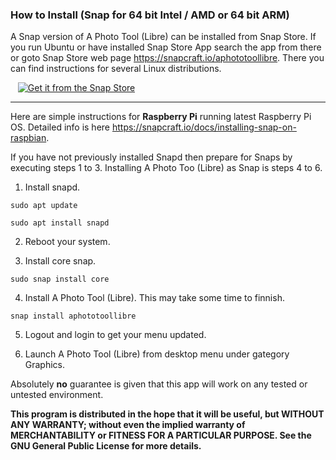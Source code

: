 ### How to Install (Snap for 64 bit Intel / AMD or 64 bit ARM)

A Snap version of A Photo Tool (Libre) can be installed from Snap Store. 
If you run Ubuntu or have installed Snap Store App search the app from there or goto Snap Store web page https://snapcraft.io/aphototoollibre.
There you can find instructions for several Linux distributions.


&nbsp;&nbsp; [![Get it from the Snap Store](https://snapcraft.io/static/images/badges/en/snap-store-white.svg)](https://snapcraft.io/aphototoollibre)


***


Here are simple instructions for **Raspberry Pi** running latest Raspberry Pi OS. 
Detailed info is here https://snapcraft.io/docs/installing-snap-on-raspbian.

If you have not previously installed Snapd then prepare for Snaps by executing steps 1 to 3. Installing A Photo Too (Libre) as Snap is steps 4 to 6.

1. Install snapd.
```
sudo apt update
```
```
sudo apt install snapd
```

2. Reboot your system.

3. Install core snap.
```
sudo snap install core
```

4. Install A Photo Tool (Libre). This may take some time to finnish.
```
snap install aphototoollibre
```

5. Logout and login to get your menu updated.

6. Launch A Photo Tool (Libre) from desktop menu under gategory Graphics.




Absolutely **no** guarantee is given that this app will work on any tested or untested environment.

**This program is distributed in the hope that it will be useful, but WITHOUT ANY WARRANTY; without even the implied warranty of
MERCHANTABILITY or FITNESS FOR A PARTICULAR PURPOSE. See the GNU General Public License for more details.**
